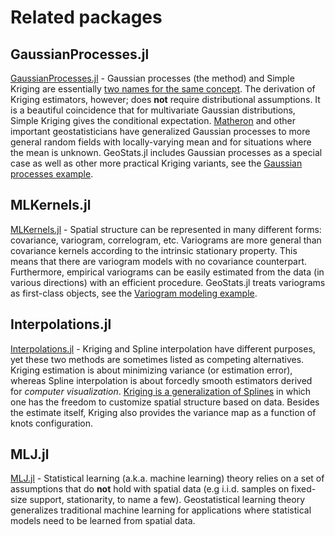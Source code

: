 # Related packages

## GaussianProcesses.jl

[GaussianProcesses.jl](https://github.com/STOR-i/GaussianProcesses.jl) -
Gaussian processes (the method) and Simple Kriging are essentially
[two names for the same concept](https://en.wikipedia.org/wiki/Kriging).
The derivation of Kriging estimators, however; does **not** require
distributional assumptions. It is a beautiful coincidence that for
multivariate Gaussian distributions, Simple Kriging gives the conditional
expectation. [Matheron](https://en.wikipedia.org/wiki/Georges_Matheron)
and other important geostatisticians have generalized Gaussian processes
to more general random fields with locally-varying mean and for situations
where the mean is unknown. GeoStats.jl includes Gaussian processes as
a special case as well as other more practical Kriging variants, see the
[Gaussian processes example](https://github.com/juliohm/GeoStatsTutorials).

## MLKernels.jl

[MLKernels.jl](https://github.com/trthatcher/MLKernels.jl) -
Spatial structure can be represented in many different forms: covariance,
variogram, correlogram, etc. Variograms are more general than covariance
kernels according to the intrinsic stationary property. This means that
there are variogram models with no covariance counterpart. Furthermore,
empirical variograms can be easily estimated from the data (in various
directions) with an efficient procedure. GeoStats.jl treats variograms
as first-class objects, see the
[Variogram modeling example](https://github.com/juliohm/GeoStatsTutorials).

## Interpolations.jl

[Interpolations.jl](https://github.com/JuliaMath/Interpolations.jl) -
Kriging and Spline interpolation have different purposes, yet these two
methods are sometimes listed as competing alternatives. Kriging estimation
is about minimizing variance (or estimation error), whereas Spline
interpolation is about forcedly smooth estimators derived for
*computer visualization*.
[Kriging is a generalization of Splines](http://www.sciencedirect.com/science/article/pii/009830048490030X)
in which one has the freedom to customize spatial structure based
on data. Besides the estimate itself, Kriging also provides the
variance map as a function of knots configuration.

## MLJ.jl

[MLJ.jl](https://github.com/alan-turing-institute/MLJ.jl) -
Statistical learning (a.k.a. machine learning) theory relies on a set of
assumptions that do **not** hold with spatial data (e.g i.i.d. samples on
fixed-size support, stationarity, to name a few). Geostatistical learning
theory generalizes traditional machine learning for applications where
statistical models need to be learned from spatial data.
